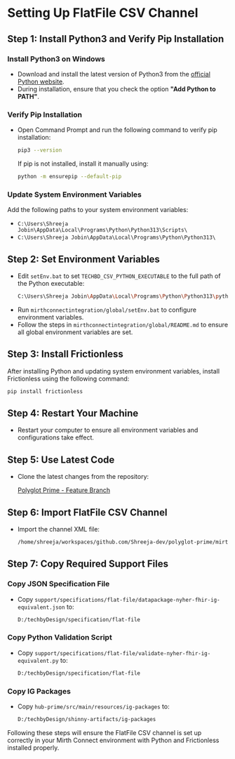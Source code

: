 # Setting Up FlatFile CSV Channel

## Step 1: Install Python3 and Verify Pip Installation

### Install Python3 on Windows
- Download and install the latest version of Python3 from the [official Python website](https://www.python.org/downloads/).
- During installation, ensure that you check the option **"Add Python to PATH"**.

### Verify Pip Installation
- Open Command Prompt and run the following command to verify pip installation:
  ```sh
  pip3 --version
  ```
  If pip is not installed, install it manually using:
  ```sh
  python -m ensurepip --default-pip
  ```

### Update System Environment Variables
Add the following paths to your system environment variables:
- `C:\Users\Shreeja Jobin\AppData\Local\Programs\Python\Python313\Scripts\`
- `C:\Users\Shreeja Jobin\AppData\Local\Programs\Python\Python313\`

## Step 2: Set Environment Variables
- Edit `setEnv.bat` to set `TECHBD_CSV_PYTHON_EXECUTABLE` to the full path of the Python executable:
  ```sh
  C:\Users\Shreeja Jobin\AppData\Local\Programs\Python\Python313\python.exe
  ```
- Run `mirthconnectintegration/global/setEnv.bat` to configure environment variables.
- Follow the steps in `mirthconnectintegration/global/README.md` to ensure all global environment variables are set.

## Step 3: Install Frictionless
After installing Python and updating system environment variables, install Frictionless using the following command:
  
```sh
pip install frictionless
```

## Step 4: Restart Your Machine
- Restart your computer to ensure all environment variables and configurations take effect.

## Step 5: Use Latest Code
- Clone the latest changes from the repository:
  
  [Polyglot Prime - Feature Branch](https://github.com/Shreeja-dev/polyglot-prime/tree/feature/mirth-phase1-java)

## Step 6: Import FlatFile CSV Channel
- Import the channel XML file:
  
  ```sh
  /home/shreeja/workspaces/github.com/Shreeja-dev/polyglot-prime/mirthconnectintegration/channels/flatfile/FlatFileCsv.xml
  ```

## Step 7: Copy Required Support Files

### Copy JSON Specification File
- Copy `support/specifications/flat-file/datapackage-nyher-fhir-ig-equivalent.json` to:
  
  ```sh
  D:/techbyDesign/specification/flat-file
  ```

### Copy Python Validation Script
- Copy `support/specifications/flat-file/validate-nyher-fhir-ig-equivalent.py` to:
  
  ```sh
  D:/techbyDesign/specification/flat-file
  ```

### Copy IG Packages
- Copy `hub-prime/src/main/resources/ig-packages` to:
  
  ```sh
  D:/techbyDesign/shinny-artifacts/ig-packages
  ```

Following these steps will ensure the FlatFile CSV channel is set up correctly in your Mirth Connect environment with Python and Frictionless installed properly.

